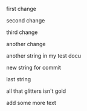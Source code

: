 first change

second change

third change

another change


another string in my test docu

new string for commit

last string 

all that glitters isn't gold

add some more text

